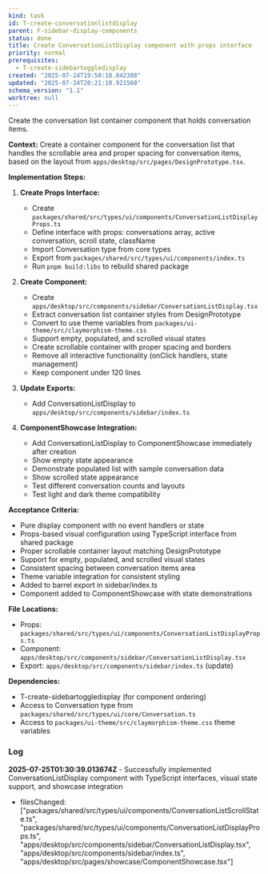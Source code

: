 ```yaml
---
kind: task
id: T-create-conversationlistdisplay
parent: F-sidebar-display-components
status: done
title: Create ConversationListDisplay component with props interface
priority: normal
prerequisites:
  - T-create-sidebartoggledisplay
created: "2025-07-24T19:50:18.842388"
updated: "2025-07-24T20:21:10.921568"
schema_version: "1.1"
worktree: null
---
```


Create the conversation list container component that holds conversation items.

**Context:**
Create a container component for the conversation list that handles the scrollable area and proper spacing for conversation items, based on the layout from `apps/desktop/src/pages/DesignPrototype.tsx`.

**Implementation Steps:**

1. **Create Props Interface:**
   - Create `packages/shared/src/types/ui/components/ConversationListDisplayProps.ts`
   - Define interface with props: conversations array, active conversation, scroll state, className
   - Import Conversation type from core types
   - Export from `packages/shared/src/types/ui/components/index.ts`
   - Run `pnpm build:libs` to rebuild shared package

2. **Create Component:**
   - Create `apps/desktop/src/components/sidebar/ConversationListDisplay.tsx`
   - Extract conversation list container styles from DesignPrototype
   - Convert to use theme variables from `packages/ui-theme/src/claymorphism-theme.css`
   - Support empty, populated, and scrolled visual states
   - Create scrollable container with proper spacing and borders
   - Remove all interactive functionality (onClick handlers, state management)
   - Keep component under 120 lines

3. **Update Exports:**
   - Add ConversationListDisplay to `apps/desktop/src/components/sidebar/index.ts`

4. **ComponentShowcase Integration:**
   - Add ConversationListDisplay to ComponentShowcase immediately after creation
   - Show empty state appearance
   - Demonstrate populated list with sample conversation data
   - Show scrolled state appearance
   - Test different conversation counts and layouts
   - Test light and dark theme compatibility

**Acceptance Criteria:**

- Pure display component with no event handlers or state
- Props-based visual configuration using TypeScript interface from shared package
- Proper scrollable container layout matching DesignPrototype
- Support for empty, populated, and scrolled visual states
- Consistent spacing between conversation items area
- Theme variable integration for consistent styling
- Added to barrel export in sidebar/index.ts
- Component added to ComponentShowcase with state demonstrations

**File Locations:**

- Props: `packages/shared/src/types/ui/components/ConversationListDisplayProps.ts`
- Component: `apps/desktop/src/components/sidebar/ConversationListDisplay.tsx`
- Export: `apps/desktop/src/components/sidebar/index.ts` (update)

**Dependencies:**

- T-create-sidebartoggledisplay (for component ordering)
- Access to Conversation type from `packages/shared/src/types/ui/core/Conversation.ts`
- Access to `packages/ui-theme/src/claymorphism-theme.css` theme variables

### Log

**2025-07-25T01:30:39.013674Z** - Successfully implemented ConversationListDisplay component with TypeScript interfaces, visual state support, and showcase integration

- filesChanged: ["packages/shared/src/types/ui/components/ConversationListScrollState.ts", "packages/shared/src/types/ui/components/ConversationListDisplayProps.ts", "apps/desktop/src/components/sidebar/ConversationListDisplay.tsx", "apps/desktop/src/components/sidebar/index.ts", "apps/desktop/src/pages/showcase/ComponentShowcase.tsx"]
